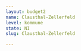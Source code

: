 ```yaml
---
layout: budget2
name: Clausthal-Zellerfeld
level: kommune
state: NI
slug: Clausthal-Zellerfeld

---
```



